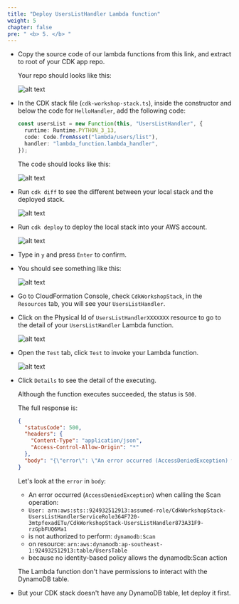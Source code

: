 ```yaml
---
title: "Deploy UsersListHandler Lambda function"
weight: 5
chapter: false
pre: " <b> 5. </b> "
---
```


- Copy the source code of our lambda functions from this link, and extract to root of your CDK app repo.<!-- TODO: add link to source code -->

  Your repo should looks like this:

  ![alt text](/images/workshop-4/crud--source-code.png)

- In the CDK stack file (`cdk-workshop-stack.ts`), inside the constructor and below the code for `HelloHandler`, add the following code:

  ```ts
  const usersList = new Function(this, "UsersListHandler", {
    runtime: Runtime.PYTHON_3_13,
    code: Code.fromAsset("lambda/users/list"),
    handler: "lambda_function.lambda_handler",
  });
  ```

  The code should looks like this:

  ![alt text](/images/workshop-4/crud--list-users--code.png)

- Run `cdk diff` to see the different between your local stack and the deployed stack.

  ![alt text](/images/workshop-4/crud--list-users--cdk-diff.png)

- Run `cdk deploy` to deploy the local stack into your AWS account.

  ![alt text](/images/workshop-4/crud--list-users--cdk-deploy.png)

- Type in `y` and press `Enter` to confirm.

- You should see something like this:

  ![alt text](/images/workshop-4/crud--list-users--cdk-deploy--result.png)

- Go to CloudFormation Console, check `CdkWorkshopStack`, in the `Resources` tab, you will see your `UsersListHandler`.

- Click on the Physical Id of `UsersListHandlerXXXXXXX` resource to go to the detail of your `UsersListHandler` Lambda function.

  ![alt text](/images/workshop-4/crud--list-users--cfn-stack.png)

- Open the `Test` tab, click `Test` to invoke your Lambda function.

  ![alt text](/images/workshop-4/crud--list-users--test-invoke.png)

- Click `Details` to see the detail of the executing.

  Although the function executes succeeded, the status is `500`.

  The full response is:

  ```json
  {
    "statusCode": 500,
    "headers": {
      "Content-Type": "application/json",
      "Access-Control-Allow-Origin": "*"
    },
    "body": "{\"error\": \"An error occurred (AccessDeniedException) when calling the Scan operation: User: arn:aws:sts::924932512913:assumed-role/CdkWorkshopStack-UsersListHandlerServiceRole364F720-3mtpfexadETu/CdkWorkshopStack-UsersListHandler873A31F9-rzGpbFUQ6Ma1 is not authorized to perform: dynamodb:Scan on resource: arn:aws:dynamodb:ap-southeast-1:924932512913:table/UsersTable because no identity-based policy allows the dynamodb:Scan action\"}"
  }
  ```

  Let's look at the `error` in `body`:

  - An error occurred (`AccessDeniedException`) when calling the Scan operation:
  - `User: arn:aws:sts::924932512913:assumed-role/CdkWorkshopStack-UsersListHandlerServiceRole364F720-3mtpfexadETu/CdkWorkshopStack-UsersListHandler873A31F9-rzGpbFUQ6Ma1`
  - is not authorized to perform: `dynamodb:Scan`
  - on resource: `arn:aws:dynamodb:ap-southeast-1:924932512913:table/UsersTable`
  - because no identity-based policy allows the dynamodb:Scan action

  The Lambda function don't have permissions to interact with the DynamoDB table.

- But your CDK stack doesn't have any DynamoDB table, let deploy it first.
